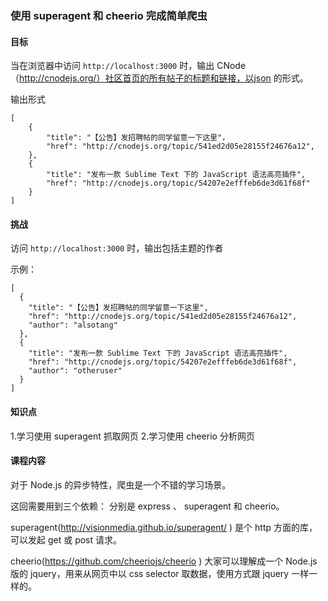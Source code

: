 ### 使用 superagent 和 cheerio 完成简单爬虫

#### 目标

当在浏览器中访问 ```http://localhost:3000``` 时，输出 CNode（http://cnodejs.org/）社区首页的所有帖子的标题和链接，以json 的形式。

输出形式
```
[
    {
        "title": "【公告】发招聘帖的同学留意一下这里"，
        "href": "http://cnodejs.org/topic/541ed2d05e28155f24676a12",
    },
    {
        "title": "发布一款 Sublime Text 下的 JavaScript 语法高亮插件",
        "href": "http://cnodejs.org/topic/54207e2efffeb6de3d61f68f"
    }
]
```

#### 挑战

访问 ```http://localhost:3000``` 时，输出包括主题的作者

示例：
```
[
  {
    "title": "【公告】发招聘帖的同学留意一下这里",
    "href": "http://cnodejs.org/topic/541ed2d05e28155f24676a12",
    "author": "alsotang"
  },
  {
    "title": "发布一款 Sublime Text 下的 JavaScript 语法高亮插件",
    "href": "http://cnodejs.org/topic/54207e2efffeb6de3d61f68f",
    "author": "otheruser"
  }
]
```

#### 知识点

1.学习使用 superagent 抓取网页
2.学习使用 cheerio 分析网页

#### 课程内容

对于 Node.js 的异步特性，爬虫是一个不错的学习场景。

这回需要用到三个依赖： 分别是 express 、 superagent 和 cheerio。

superagent(http://visionmedia.github.io/superagent/ ) 是个 http 方面的库，可以发起 get 或 post 请求。

cheerio(https://github.com/cheeriojs/cheerio ) 大家可以理解成一个 Node.js 版的 jquery，用来从网页中以 css selector 取数据，使用方式跟 jquery 一样一样的。

